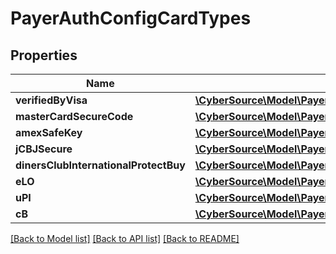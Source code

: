 # PayerAuthConfigCardTypes

## Properties
Name | Type | Description | Notes
------------ | ------------- | ------------- | -------------
**verifiedByVisa** | [**\CyberSource\Model\PayerAuthConfigCardTypesVerifiedByVisa**](PayerAuthConfigCardTypesVerifiedByVisa.md) |  | [optional] 
**masterCardSecureCode** | [**\CyberSource\Model\PayerAuthConfigCardTypesVerifiedByVisa**](PayerAuthConfigCardTypesVerifiedByVisa.md) |  | [optional] 
**amexSafeKey** | [**\CyberSource\Model\PayerAuthConfigCardTypesVerifiedByVisa**](PayerAuthConfigCardTypesVerifiedByVisa.md) |  | [optional] 
**jCBJSecure** | [**\CyberSource\Model\PayerAuthConfigCardTypesJCBJSecure**](PayerAuthConfigCardTypesJCBJSecure.md) |  | [optional] 
**dinersClubInternationalProtectBuy** | [**\CyberSource\Model\PayerAuthConfigCardTypesVerifiedByVisa**](PayerAuthConfigCardTypesVerifiedByVisa.md) |  | [optional] 
**eLO** | [**\CyberSource\Model\PayerAuthConfigCardTypesVerifiedByVisa**](PayerAuthConfigCardTypesVerifiedByVisa.md) |  | [optional] 
**uPI** | [**\CyberSource\Model\PayerAuthConfigCardTypesVerifiedByVisa**](PayerAuthConfigCardTypesVerifiedByVisa.md) |  | [optional] 
**cB** | [**\CyberSource\Model\PayerAuthConfigCardTypesCB**](PayerAuthConfigCardTypesCB.md) |  | [optional] 

[[Back to Model list]](../README.md#documentation-for-models) [[Back to API list]](../README.md#documentation-for-api-endpoints) [[Back to README]](../README.md)


